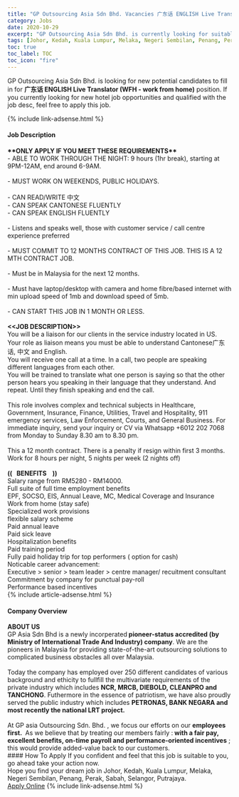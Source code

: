 ```yaml
---
title: "GP Outsourcing Asia Sdn Bhd. Vacancies 广东话 ENGLISH Live Translator (WFH - work from home)" 
category: Jobs 
date: 2020-10-29 
excerpt: "GP Outsourcing Asia Sdn Bhd. is currently looking for suitable person to fill in the 广东话 ENGLISH Live Translator (WFH - work from home) which positioned at Johor, Kedah, Kuala Lumpur, Melaka, Negeri Sembilan, Penang, Perak, Sabah, Selangor, Putrajaya" 
tags: [Johor, Kedah, Kuala Lumpur, Melaka, Negeri Sembilan, Penang, Perak, Sabah, Selangor, Putrajaya] 
toc: true 
toc_label: TOC 
toc_icon: "fire" 
--- 
```


<p>GP Outsourcing Asia Sdn Bhd. is looking for new potential candidates to fill in for <b>广东话 ENGLISH Live Translator (WFH - work from home)</b> position. If you currently looking for new hotel job opportunities and qualified with the job desc, feel free to apply this job.
</p>{% include link-adsense.html %} 
<div><div><h4>Job Description</h4></div><div><div><span><div><div><div><strong>**ONLY APPLY IF YOU MEET THESE REQUIREMENTS**</strong><br>- ABLE TO WORK THROUGH THE NIGHT: 9 hours (1hr break), starting at 9PM-12AM, end around 6-9AM.<br><br>- MUST WORK ON WEEKENDS, PUBLIC HOLIDAYS.<br><br>- CAN READ/WRITE &#20013;&#25991;<br>- CAN SPEAK CANTONESE FLUENTLY<br>- CAN SPEAK ENGLISH FLUENTLY<br><br>- Listens and speaks well, those with customer service / call centre experience preferred<br><br>- MUST COMMIT TO 12 MONTHS CONTRACT OF THIS JOB. THIS IS A 12 MTH CONTRACT JOB.<br><br>- Must be in Malaysia for the next 12 months.<br><br>- Must have laptop/desktop with camera and home fibre/based internet with min upload speed of 1mb and download speed of 5mb.<br><br>- CAN START THIS JOB IN 1 MONTH OR LESS.<br><br><strong>&lt;&lt;JOB DESCRIPTION&gt;&gt;</strong><br>You will be a liaison for our clients in the service industry located in US.<br>Your role as liaison means you must be able to understand Cantonese&#24191;&#19996;&#35805;, &#20013;&#25991; and English.<br>You will receive one call at a time. In a call, two people are speaking different languages from each other.<br>You will be trained to translate what one person is saying so that the other person hears you speaking in their language that they understand. And repeat. Until they finish speaking and end the call.<br><br>This role involves complex and technical subjects in Healthcare, Government, Insurance, Finance, Utilities, Travel and Hospitality, 911 emergency services, Law Enforcement, Courts, and General Business. For immediate inquiry, send your inquiry or CV via Whatsapp +6012 202 7068 from Monday to Sunday 8.30 am to 8.30 pm.<br><br>This a 12 month contract. There is a penalty if resign within first 3 months.<br>Work for 8 hours per night, 5 nights per week (2 nights off)<br><br><strong>((&#160; &#160;BENEFITS&#160; &#160; ))</strong><br>Salary range from RM5280 - RM14000.<br>Full suite of full time employment benefits<br>EPF, SOCSO, EIS, Annual Leave, MC, Medical Coverage and Insurance<br>Work from home (stay safe)<br>Specialized work provisions<br>flexible salary scheme<br>Paid annual leave<br>Paid sick leave<br>Hospitalization benefits<br>Paid training period<br>Fully paid holiday trip for top performers ( option for cash)<br>Noticable career advancement:<br>Executive &gt; senior &gt; team leader &gt; centre manager/ recuitment consultant<br>Commitment by company for punctual pay-roll<br>Performance based incentives</div></div></div></span></div></div></div> 
{% include article-adsense.html %} 
<div><div><h4>Company Overview</h4></div><div><div><span><div><div><strong>ABOUT US</strong></div>
<div>GP Asia Sdn Bhd is a newly incorperated<strong> pioneer-status accredited (by Ministry of International Trade And Industry) company</strong>. We are the pioneers in Malaysia for providing state-of-the-art outsourcing solutions to complicated business obstacles all over Malaysia.</div>
<div><br>
Today the company has employed over 250 different candidates of various background and ethicity to fullfill the multivariate requirements of the private industry which includes <strong>NCR, MRCB, DIEBOLD, CLEANPRO and TANCHONG</strong>. Futhermore in the essence of patriotism, we have also proudly served the public industry which includes <strong>PETRONAS, BANK NEGARA and most recently the national LRT project.</strong></div>
<div><br>
At GP asia Outsourcing Sdn. Bhd. , we focus our efforts on our <strong>employees first.&#160;</strong> As we believe that by treating our members fairly :<strong> with a fair pay, excellent benefits, on-time payroll and performance-oriented incentives</strong> ; this would provide added-value back to our customers.</div></div></span></div></div></div> 
#### How To Apply 
If you confident and feel that this job is suitable to you, go ahead take your action now. <br/> 
Hope you find your dream job in Johor, Kedah, Kuala Lumpur, Melaka, Negeri Sembilan, Penang, Perak, Sabah, Selangor, Putrajaya. <br/> 
<a href="https://www.jobstreet.com.my/en/job/广东话-english-live-translator-wfh-work-from-home-4414075?jobId=jobstreet-my-job-4414075&sectionRank=3&token=0~ca52587c-9a8f-450b-8a9c-a71ff7ac0d76&fr=SRP%20View%20In%20New%20Ta" class="btn btn--info" target="_blank" rel="nofollow noopenner">Apply Online</a> 
{% include link-adsense.html %} 